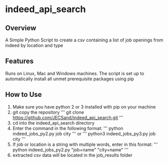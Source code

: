 # indeed_api_search

## Overview

A Simple Python Script to create a csv containing a list of job openings from indeed by location and type

## Features
Runs on Linux, Mac and Windows machines.
The script is set up to automatically install all unmet prerequisite packages using pip

## How to Use
1. Make sure you have python 2 or 3 installed with pip on your machine
2. git copy the repository
'''
git clone https://github.com/JECSand/indeed_api_search.git
'''
3. cd into the indeed_api_search directory
4. Enter the command in the following format:
'''
python indeed_jobs_py2.py job city
'''
or
'''
python3 indeed_jobs_py3.py job city
'''
5. If job or location is a string with multiple words, enter in this format:
'''
python indeed_jobs_py2.py "job+name" "city+name"
'''
6. extracted csv data will be located in the job_results folder
